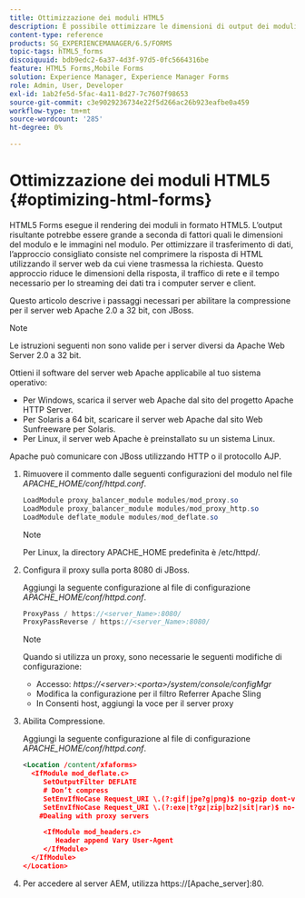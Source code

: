 ```yaml
---
title: Ottimizzazione dei moduli HTML5
description: È possibile ottimizzare le dimensioni di output dei moduli HTML5.
content-type: reference
products: SG_EXPERIENCEMANAGER/6.5/FORMS
topic-tags: hTML5_forms
discoiquuid: bdb9edc2-6a37-4d3f-97d5-0fc5664316be
feature: HTML5 Forms,Mobile Forms
solution: Experience Manager, Experience Manager Forms
role: Admin, User, Developer
exl-id: 1ab2fe5d-5fac-4a11-8d27-7c7607f98653
source-git-commit: c3e9029236734e22f5d266ac26b923eafbe0a459
workflow-type: tm+mt
source-wordcount: '285'
ht-degree: 0%

---
```


# Ottimizzazione dei moduli HTML5 {#optimizing-html-forms}

HTML5 Forms esegue il rendering dei moduli in formato HTML5. L’output risultante potrebbe essere grande a seconda di fattori quali le dimensioni del modulo e le immagini nel modulo. Per ottimizzare il trasferimento di dati, l’approccio consigliato consiste nel comprimere la risposta di HTML utilizzando il server web da cui viene trasmessa la richiesta. Questo approccio riduce le dimensioni della risposta, il traffico di rete e il tempo necessario per lo streaming dei dati tra i computer server e client.

Questo articolo descrive i passaggi necessari per abilitare la compressione per il server web Apache 2.0 a 32 bit, con JBoss.

>[!NOTE]
>
>Le istruzioni seguenti non sono valide per i server diversi da Apache Web Server 2.0 a 32 bit.

Ottieni il software del server web Apache applicabile al tuo sistema operativo:

* Per Windows, scarica il server web Apache dal sito del progetto Apache HTTP Server.
* Per Solaris a 64 bit, scaricare il server web Apache dal sito Web Sunfreeware per Solaris.
* Per Linux, il server web Apache è preinstallato su un sistema Linux.

Apache può comunicare con JBoss utilizzando HTTP o il protocollo AJP.

1. Rimuovere il commento dalle seguenti configurazioni del modulo nel file *APACHE_HOME/conf/httpd.conf*.

   ```java
   LoadModule proxy_balancer_module modules/mod_proxy.so
   LoadModule proxy_balancer_module modules/mod_proxy_http.so
   LoadModule deflate_module modules/mod_deflate.so
   ```

   >[!NOTE]
   >
   >Per Linux, la directory APACHE_HOME predefinita è /etc/httpd/.

1. Configura il proxy sulla porta 8080 di JBoss.

   Aggiungi la seguente configurazione al file di configurazione *APACHE_HOME/conf/httpd.conf*.

   ```java
   ProxyPass / https://<server_Name>:8080/
   ProxyPassReverse / https://<server_Name>:8080/
   ```

   >[!NOTE]
   >
   >Quando si utilizza un proxy, sono necessarie le seguenti modifiche di configurazione:
   >
   >* Accesso: *https://&lt;server>:&lt;porta>/system/console/configMgr*
   >* Modifica la configurazione per il filtro Referrer Apache Sling
   >* In Consenti host, aggiungi la voce per il server proxy

1. Abilita Compressione.

   Aggiungi la seguente configurazione al file di configurazione *APACHE_HOME/conf/httpd.conf*.

   ```xml
   <Location /content/xfaforms>
     <IfModule mod_deflate.c>
        SetOutputFilter DEFLATE
        # Don’t compress
        SetEnvIfNoCase Request_URI \.(?:gif|jpe?g|png)$ no-gzip dont-vary
        SetEnvIfNoCase Request_URI \.(?:exe|t?gz|zip|bz2|sit|rar)$ no-gzip dont-vary
       #Dealing with proxy servers
   
        <IfModule mod_headers.c>
           Header append Vary User-Agent
        </IfModule>
     </IfModule>
   </Location>
   ```

1. Per accedere al server AEM, utilizza https://[Apache_server]:80.
